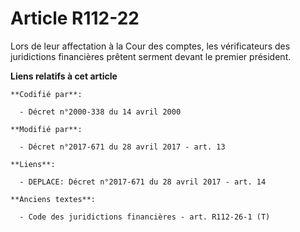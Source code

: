 # Article R112-22

Lors de leur affectation à la Cour des comptes, les vérificateurs des juridictions financières prêtent serment devant le
premier président.

**Liens relatifs à cet article**

	**Codifié par**:

	  - Décret n°2000-338 du 14 avril 2000

	**Modifié par**:

	  - Décret n°2017-671 du 28 avril 2017 - art. 13

	**Liens**:

	  - DEPLACE: Décret n°2017-671 du 28 avril 2017 - art. 14

	**Anciens textes**:

	  - Code des juridictions financières - art. R112-26-1 (T)
